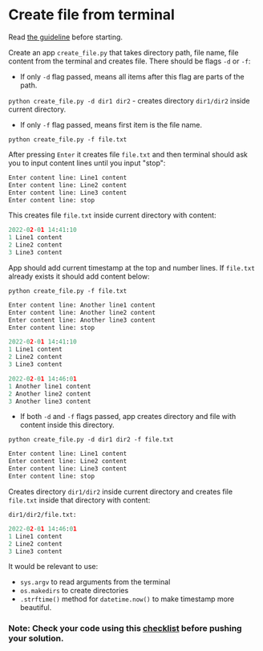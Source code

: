 # Create file from terminal

Read [the guideline](https://github.com/mate-academy/py-task-guideline/blob/main/README.md) before starting.

Create an app `create_file.py` that takes directory path, file name, file
content from the terminal and creates file. There should be flags `-d` or `-f`:

- If only `-d` flag passed, means all items after this flag are parts of the
path.

`python create_file.py -d dir1 dir2` - creates directory `dir1/dir2` inside
current directory.
- If only `-f` flag passed, means first item is the file name.

`python create_file.py -f file.txt`

After pressing `Enter` it creates file `file.txt` and then terminal should
ask you to input content lines until you input "stop": 
```python
Enter content line: Line1 content
Enter content line: Line2 content
Enter content line: Line3 content
Enter content line: stop
```
This creates file `file.txt` inside current directory with content:
```python
2022-02-01 14:41:10
1 Line1 content
2 Line2 content
3 Line3 content
```
App should add current timestamp at the top and number lines. If `file.txt`
already exists it should add content below:

`python create_file.py -f file.txt`
```python
Enter content line: Another line1 content
Enter content line: Another line2 content
Enter content line: Another line3 content
Enter content line: stop
```

```python
2022-02-01 14:41:10
1 Line1 content
2 Line2 content
3 Line3 content

2022-02-01 14:46:01
1 Another line1 content
2 Another line2 content
3 Another line3 content
```


- If both `-d` and `-f` flags passed, app creates directory and
file with content inside this directory.

`python create_file.py -d dir1 dir2 -f file.txt` 
```python
Enter content line: Line1 content
Enter content line: Line2 content
Enter content line: Line3 content
Enter content line: stop
```
Creates directory `dir1/dir2` inside current directory and 
creates file `file.txt`
inside that directory with content:

`dir1/dir2/file.txt: `
```python
2022-02-01 14:46:01
1 Line1 content
2 Line2 content
3 Line3 content
```
It would be relevant to use:
- `sys.argv` to read arguments from the terminal
- `os.makedirs` to create directories
- `.strftime()` method for `datetime.now()` to make timestamp
more beautiful.

### Note: Check your code using this [checklist](checklist.md) before pushing your solution.
